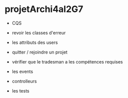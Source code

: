 # projetArchi4al2G7

- CQS
- revoir les classes d'erreur
- les attributs des users


- quitter / rejoindre un projet
- vérifier que le tradesman a les compétences requises


- les events
- controlleurs





- les tests